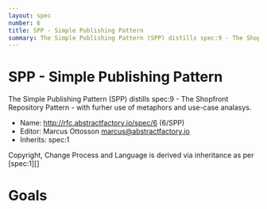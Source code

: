 ```yaml
---
layout: spec
number: 6
title: SPP - Simple Publishing Pattern
summary: The Simple Publishing Pattern (SPP) distills spec:9 - The Shopfront Repository Pattern - with furher use of metaphors and use-case analasys.
---
```

# SPP - Simple Publishing Pattern

The Simple Publishing Pattern (SPP) distills spec:9 - The Shopfront Repository Pattern - with furher use of metaphors and use-case analasys.

* Name: http://rfc.abstractfactory.io/spec/6 (6/SPP)
* Editor: Marcus Ottosson <marcus@abstractfactory.io>
* Inherits: spec:1

Copyright, Change Process and Language is derived via inheritance as per [spec:1][]

# Goals

